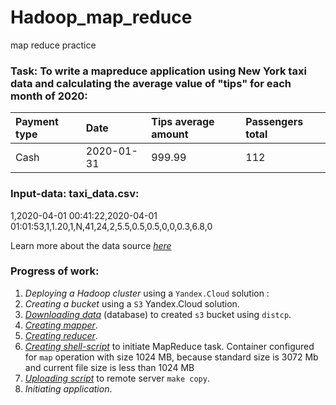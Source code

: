 # Hadoop_map_reduce
map reduce practice

### Task: To write a mapreduce application using New York taxi data and calculating the average value of "tips" for each month of 2020:

| Payment type | Date |	Tips average amount | Passengers total |
| :------------| :--- | :------------------ | :--------------- |
|Cash|	2020-01-31|	999.99|	112|

### Input-data: taxi_data.csv:
1,2020-04-01 00:41:22,2020-04-01 01:01:53,1,1.20,1,N,41,24,2,5.5,0.5,0.5,0,0,0.3,6.8,0

Learn more about the data source [*here*][1]

### Progress of work:
1. *Deploying a Hadoop cluster* using a `Yandex.Cloud` solution :
2. *Creating a bucket* using a `S3` Yandex.Cloud solution.
3. [*Downloading data*][2] (database) to created `s3` bucket using `distcp`.
4. [*Creating mapper*][3].
5. [*Creating reducer*][4]. 
6. [*Creating shell-script*][5] to initiate MapReduce task. Container configured for `map` operation with size 1024 MB, because standard size is 3072 Mb and current file size is less than 1024 MB
8. [*Uploading script*][6] to remote server `make copy`.
9. *Initiating application*.

[1]:https://registry.opendata.aws/nyc-tlc-trip-records-pds/
[2]:https://github.com/Amboss/portfolio_projects/blob/master/hadoop_mapreduce/data/dawnload_s3_data.sh
[3]:https://github.com/Amboss/portfolio_projects/blob/master/hadoop_mapreduce/script/mapper.py
[4]:https://github.com/Amboss/portfolio_projects/blob/master/hadoop_mapreduce/script/reducer.py
[5]:https://github.com/Amboss/portfolio_projects/blob/master/hadoop_mapreduce/script/run.sh
[6]:https://github.com/Amboss/portfolio_projects/blob/master/hadoop_mapreduce/script/Makefile

